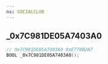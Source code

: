 ```yaml
---
ns: SOCIALCLUB
---
```

## _0x7C981DE05A7403A0

```c
// 0x7C981DE05A7403A0 0xE778B2A7
BOOL _0x7C981DE05A7403A0();
```

